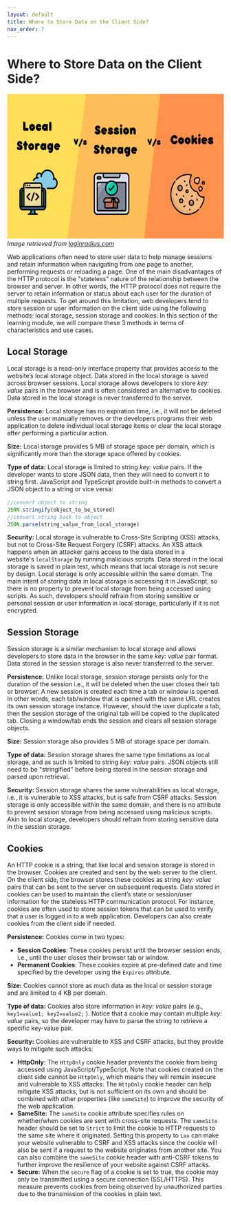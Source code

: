 ```yaml
---
layout: default
title: Where to Store Data on the Client Side?
nav_order: 7
---
```


# Where to Store Data on the Client Side?

![local-session-cookies](assets/img/local-session-cookies.png)
_Image retrieved from [loginradius.com](https://www.loginradius.com/blog/engineering/guest-post/local-storage-vs-session-storage-vs-cookies/)_  

Web applications often need to store user data to help manage sessions and retain information when navigating from one page to another, performing requests or reloading a page. One of the main disadvantages of the HTTP protocol is the "stateless" nature of the relationship between the browser and server. In other words, the HTTP protocol does not require the server to retain information or status about each user for the duration of multiple requests. To get around this limitation, web developers tend to store session or user information on the client side using the following methods: local storage, session storage and cookies. In this section of the learning module, we will compare these 3 methods in terms of characteristics and use cases.

## Local Storage

Local storage is a read-only interface property that provides access to the website’s local storage object. Data stored in the local storage is saved across browser sessions. Local storage allows developers to store *key: value* pairs in the browser and is often considered an alternative to cookies. Data stored in the local storage is never transferred to the server.

**Persistence:** Local storage has no expiration time, i.e., it will not be deleted unless the user manually removes or the developers programs their web application to delete individual local storage items or clear the local storage after performing a particular action.

**Size:** Local storage provides 5 MB of storage space per domain, which is significantly more than the storage space offered by cookies.

**Type of data:** Local storage is limited to string *key: value* pairs. If the developer wants to store JSON data, then they will need to convert it to string first. JavaScript and TypeScript provide built-in methods to convert a JSON object to a string or vice versa:

```ts
//convert object to string
JSON.stringify(object_to_be_stored)    
//convert string back to object 
JSON.parse(string_value_from_local_storage)
```

**Security:** Local storage is vulnerable to Cross-Site Scripting (XSS) attacks, but not to Cross-Site Request Forgery (CSRF) attacks. An XSS attack happens when an attacker gains access to the data stored in a website's `localStorage` by running malicious scripts. Data stored in the local storage is saved in plain text, which means that local storage is not secure by design. Local storage is only accessible within the same domain. The main intent of storing data in local storage is accessing it in JavaScript, so there is no property to prevent local storage from being accessed using scripts. As such, developers should refrain from storing sensitive or personal session or user information in local storage, particularly if it is not encrypted.
## Session Storage

Session storage is a similar mechanism to local storage and allows developers to store data in the browser in the same *key: value* pair format. Data stored in the session storage is also never transferred to the server. 

**Persistence:** Unlike local storage, session storage persists only for the duration of the session i.e., it will be deleted when the user closes their tab or browser. A new session is created each time a tab or window is opened. In other words, each tab/window that is opened with the same URL creates its own session storage instance. However, should the user duplicate a tab, then the session storage of the original tab will be copied to the duplicated tab. Closing a window/tab ends the session and clears all session storage objects.

**Size:** Session storage also provides 5 MB of storage space per domain. 

**Type of data:** Session storage shares the same type limitations as local storage, and as such is limited to string *key: value* pairs. JSON objects still need to be "stringified" before being stored in the session storage and parsed upon retrieval.

**Security:** Session storage shares the same vulnerabilities as local storage, i.e., it is vulnerable to XSS attacks, but is safe from CSRF attacks. Session storage is only accessible within the same domain, and there is no attribute to prevent session storage from being accessed using malicious scripts. Akin to local storage, developers should refrain from storing sensitive data in the session storage.
## Cookies

An HTTP cookie is a string, that like local and session storage is stored in the browser. Cookies are created and sent by the web server to the client. On the client side, the browser stores these cookies as string *key: value* pairs that can be sent to the server on subsequent requests. Data stored in cookies can be used to maintain the client’s state or session/user information for the stateless HTTP communication protocol. For instance, cookies are often used to store session tokens that can be used to verify that a user is logged in to a web application. Developers can also create cookies from the client side if needed.

**Persistence:** Cookies come in two types:
- **Session Cookies**: These cookies persist until the browser session ends, i.e., until the user closes their browser tab or window.
- **Permanent Cookies**: These cookies expire at pre-defined date and time specified by the developer using the `Expires` attribute.

**Size:** Cookies cannot store as much data as the local or session storage and are limited to 4 KB per domain.

**Type of data:** Cookies also store information in *key: value* pairs (e.g., `key1=value1; key2=value2;` ). Notice that a cookie may contain multiple *key: value* pairs, so the developer may have to parse the string to retrieve a specific key-value pair.

**Security:** Cookies are vulnerable to XSS and CSRF attacks, but they provide ways to mitigate such attacks:
- **HttpOnly**: The `HttpOnly` cookie header prevents the cookie from being accessed using JavaScript/TypeScript. Note that cookies created on the client side cannot be `HttpOnly`, which means they will remain insecure and vulnerable to XSS attacks. The `HttpOnly` cookie header can help mitigate XSS attacks, but is not sufficient on its own and should be combined with other properties (like `sameSite`) to improve the security of the web application.
- **SameSite:** The `sameSite` cookie attribute specifies rules on whether/when cookies are sent with cross-site requests. The `sameSite` header should be set to `Strict` to limit the cookie to HTTP requests to the same site where it originated. Setting this property to `Lax` can make your website vulnerable to CSRF and XSS attacks since the cookie will also be sent if a request to the website originates from another site. You can also combine the `sameSite` cookie header with anti-CSRF tokens to further improve the resilience of your website against CSRF attacks.
- **Secure:** When the `secure` flag of a cookie is set to true, the cookie may only be transmitted using a secure connection (SSL/HTTPS). This measure prevents cookies from being observed by unauthorized parties due to the transmission of the cookies in plain text.
